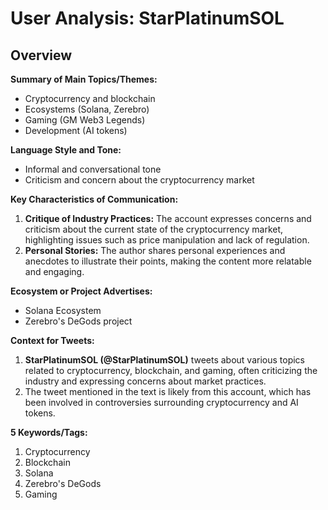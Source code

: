 # User Analysis: StarPlatinumSOL

## Overview

**Summary of Main Topics/Themes:**
- Cryptocurrency and blockchain
- Ecosystems (Solana, Zerebro)
- Gaming (GM Web3 Legends)
- Development (AI tokens)

**Language Style and Tone:**
- Informal and conversational tone
- Criticism and concern about the cryptocurrency market

**Key Characteristics of Communication:**

1. **Critique of Industry Practices:** The account expresses concerns and criticism about the current state of the cryptocurrency market, highlighting issues such as price manipulation and lack of regulation.
2. **Personal Stories:** The author shares personal experiences and anecdotes to illustrate their points, making the content more relatable and engaging.

**Ecosystem or Project Advertises:**
- Solana Ecosystem
- Zerebro's DeGods project

**Context for Tweets:**

1. **StarPlatinumSOL (@StarPlatinumSOL)** tweets about various topics related to cryptocurrency, blockchain, and gaming, often criticizing the industry and expressing concerns about market practices.
2. The tweet mentioned in the text is likely from this account, which has been involved in controversies surrounding cryptocurrency and AI tokens.

**5 Keywords/Tags:**

1. Cryptocurrency
2. Blockchain
3. Solana
4. Zerebro's DeGods
5. Gaming